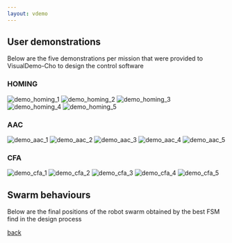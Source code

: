 ```yaml
---
layout: vdemo
---
```

## User demonstrations

Below are the five demonstrations per mission that were provided to VisualDemo-Cho to design the control software

### HOMING

![demo_homing_1](https://raw.githubusercontent.com/juanpabmedina/juanpabmedina.github.io/main/assets/images/visualdemo-cho/demos/homing/demo_homing_1.png)
![demo_homing_2](https://raw.githubusercontent.com/juanpabmedina/juanpabmedina.github.io/main/assets/images/visualdemo-cho/demos/homing/demo_homing_2.png)
![demo_homing_3](https://raw.githubusercontent.com/juanpabmedina/juanpabmedina.github.io/main/assets/images/visualdemo-cho/demos/homing/demo_homing_3.png)
![demo_homing_4](https://raw.githubusercontent.com/juanpabmedina/juanpabmedina.github.io/main/assets/images/visualdemo-cho/demos/homing/demo_homing_4.png)
![demo_homing_5](https://raw.githubusercontent.com/juanpabmedina/juanpabmedina.github.io/main/assets/images/visualdemo-cho/demos/homing/demo_homing_5.png)

### AAC

![demo_aac_1](https://raw.githubusercontent.com/juanpabmedina/juanpabmedina.github.io/main/assets/images/visualdemo-cho/demos/aac/demo_aac_0.png)
![demo_aac_2](https://raw.githubusercontent.com/juanpabmedina/juanpabmedina.github.io/main/assets/images/visualdemo-cho/demos/aac/demo_aac_2.png)
![demo_aac_3](https://raw.githubusercontent.com/juanpabmedina/juanpabmedina.github.io/main/assets/images/visualdemo-cho/demos/aac/demo_aac_3.png)
![demo_aac_4](https://raw.githubusercontent.com/juanpabmedina/juanpabmedina.github.io/main/assets/images/visualdemo-cho/demos/aac/demo_aac_4.png)
![demo_aac_5](https://raw.githubusercontent.com/juanpabmedina/juanpabmedina.github.io/main/assets/images/visualdemo-cho/demos/aac/demo_aac_1.png)

### CFA

![demo_cfa_1](https://raw.githubusercontent.com/juanpabmedina/juanpabmedina.github.io/main/assets/images/visualdemo-cho/demos/cfa/demo_cfa_0.png)
![demo_cfa_2](https://raw.githubusercontent.com/juanpabmedina/juanpabmedina.github.io/main/assets/images/visualdemo-cho/demos/cfa/demo_cfa_1.png)
![demo_cfa_3](https://raw.githubusercontent.com/juanpabmedina/juanpabmedina.github.io/main/assets/images/visualdemo-cho/demos/cfa/demo_cfa_2.png)
![demo_cfa_4](https://raw.githubusercontent.com/juanpabmedina/juanpabmedina.github.io/main/assets/images/visualdemo-cho/demos/cfa/demo_cfa_3.png)
![demo_cfa_5](https://raw.githubusercontent.com/juanpabmedina/juanpabmedina.github.io/main/assets/images/visualdemo-cho/demos/cfa/demo_cfa_4.png)


## Swarm behaviours

Below are the final positions of the robot swarm obtained by the best FSM find in the design process


[back](./)
